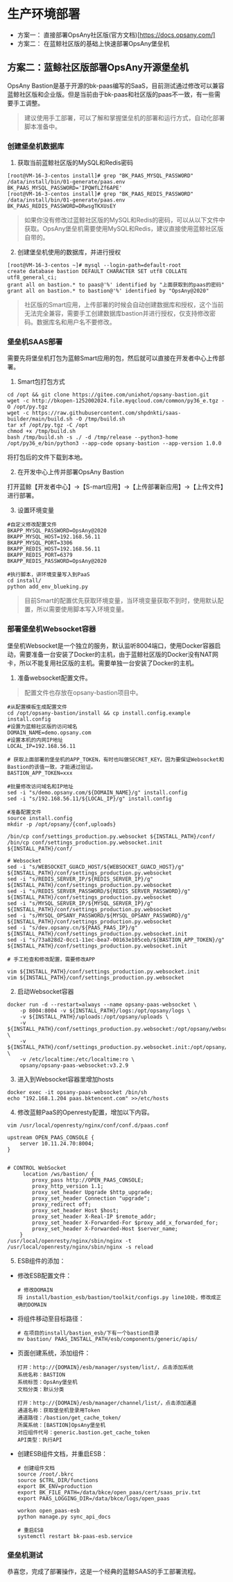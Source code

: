 # 生产环境部署

- 方案一： 直接部署OpsAny社区版(官方文档)[https://docs.opsany.com/]
- 方案二： 在蓝鲸社区版的基础上快速部署OpsAny堡垒机

## 方案二：蓝鲸社区版部署OpsAny开源堡垒机

OpsAny Bastion是基于开源的bk-paas编写的SaaS，目前测试通过修改可以兼容蓝鲸社区版和企业版。但是当前由于bk-paas和社区版的paas不一致，有一些需要手工调整。

> 建议使用手工部署，可以了解和掌握堡垒机的部署和运行方式，自动化部署脚本准备中。

### 创建堡垒机数据库

1. 获取当前蓝鲸社区版的MySQL和Redis密码

```
[root@VM-16-3-centos install]# grep "BK_PAAS_MYSQL_PASSWORD" /data/install/bin/01-generate/paas.env
BK_PAAS_MYSQL_PASSWORD='IPQWfLZf6APE'
[root@VM-16-3-centos install]# grep "BK_PAAS_REDIS_PASSWORD" /data/install/bin/01-generate/paas.env
BK_PAAS_REDIS_PASSWORD=DRwsgTKXUsEY
```

> 如果你没有修改过蓝鲸社区版的MySQL和Redis的密码，可以从以下文件中获取。OpsAny堡垒机需要使用MySQL和Redis，建议直接使用蓝鲸社区版自带的。


2. 创建堡垒机使用的数据库，并进行授权

```
[root@VM-16-3-centos ~]# mysql --login-path=default-root
create database bastion DEFAULT CHARACTER SET utf8 COLLATE utf8_general_ci;
grant all on bastion.* to paas@'%' identified by "上面获取到的paas的密码"
grant all on bastion.* to bastion@'%' identified by "OpsAny@2020"
```
> 社区版的Smart应用，上传部署的时候会自动创建数据库和授权，这个当前无法完全兼容，需要手工创建数据库bastion并进行授权，仅支持修改密码。数据库名和用户名不要修改。

### 堡垒机SAAS部署

需要先将堡垒机打包为蓝鲸Smart应用的包，然后就可以直接在开发者中心上传部署。

1. Smart包打包方式

```
cd /opt && git clone https://gitee.com/unixhot/opsany-bastion.git
wget -c http://bkopen-1252002024.file.myqcloud.com/common/py36_e.tgz -O /opt/py.tgz
wget -c https://raw.githubusercontent.com/shpdnkti/saas-builder/main/build.sh -O /tmp/build.sh
tar xf /opt/py.tgz -C /opt
chmod +x /tmp/build.sh
bash /tmp/build.sh -s ./ -d /tmp/release --python3-home /opt/py36_e/bin/python3 --app-code opsany-bastion --app-version 1.0.0
```

将打包后的文件下载到本地。

2. 在开发中心上传并部署OpsAny Bastion

打开蓝鲸【开发者中心】->【S-mart应用】->【上传部署新应用】->【上传文件】进行部署。

3. 设置环境变量

```
#自定义修改配置文件
BKAPP_MYSQL_PASSWORD=OpsAny@2020
BKAPP_MYSQL_HOST=192.168.56.11
BKAPP_MYSQL_PORT=3306
BKAPP_REDIS_HOST=192.168.56.11
BKAPP_REDIS_PORT=6379
BKAPP_REDIS_PASSWORD=OpsAny@2020

#执行脚本，讲环境变量写入到PaaS
cd install/
python add_env_blueking.py
```

> 目前Smart的配置优先获取环境变量，当环境变量获取不到时，使用默认配置，所以需要使用脚本写入环境变量。

### 部署堡垒机Websocket容器

堡垒机Websocket是一个独立的服务，默认监听8004端口，使用Docker容器启动，需要准备一台安装了Docker的主机，由于蓝鲸社区版的Docker没有NAT网卡，所以不能复用社区版的主机。需要单独一台安装了Docker的主机。

1. 准备websocket配置文件。

> 配置文件也存放在opsany-bastion项目中。

```
#从配置模板生成配置文件
cd /opt/opsany-bastion/install && cp install.config.example install.config
#设置为蓝鲸社区版的访问域名
DOMAIN_NAME=demo.opsany.com
#设置本机的内网IP地址
LOCAL_IP=192.168.56.11

# 获取上面部署的堡垒机的APP_TOKEN，有时也叫做SECRET_KEY。因为要保证Websocket和Bastion的该值一致，才能通过验证。
BASTION_APP_TOKEN=xxx

#批量修改访问域名和IP地址
sed -i "s/demo.opsany.com/${DOMAIN_NAME}/g" install.config
sed -i "s/192.168.56.11/${LOCAL_IP}/g" install.config

#准备配置文件
source install.config
mkdir -p /opt/opsany/{conf,uploads}

/bin/cp conf/settings_production.py.websocket ${INSTALL_PATH}/conf/
/bin/cp conf/settings_production.py.websocket.init ${INSTALL_PATH}/conf/

# Websocket
sed -i "s/WEBSOCKET_GUACD_HOST/${WEBSOCKET_GUACD_HOST}/g" ${INSTALL_PATH}/conf/settings_production.py.websocket
sed -i "s/REDIS_SERVER_IP/${REDIS_SERVER_IP}/g" ${INSTALL_PATH}/conf/settings_production.py.websocket
sed -i "s/REDIS_SERVER_PASSWORD/${REDIS_SERVER_PASSWORD}/g" ${INSTALL_PATH}/conf/settings_production.py.websocket
sed -i "s/MYSQL_SERVER_IP/${MYSQL_SERVER_IP}/g" ${INSTALL_PATH}/conf/settings_production.py.websocket
sed -i "s/MYSQL_OPSANY_PASSWORD/${MYSQL_OPSANY_PASSWORD}/g" ${INSTALL_PATH}/conf/settings_production.py.websocket
sed -i "s/dev.opsany.cn/${PAAS_PAAS_IP}/g" ${INSTALL_PATH}/conf/settings_production.py.websocket.init
sed -i "s/73a828d2-0cc1-11ec-bea7-00163e105ceb/${BASTION_APP_TOKEN}/g" ${INSTALL_PATH}/conf/settings_production.py.websocket.init

# 手工检查和修改配置，需要修改APP

vim ${INSTALL_PATH}/conf/settings_production.py.websocket.init
vim ${INSTALL_PATH}/conf/settings_production.py.websocket
```

2. 启动Websocket容器

```
docker run -d --restart=always --name opsany-paas-websocket \
    -p 8004:8004 -v ${INSTALL_PATH}/logs:/opt/opsany/logs \
    -v ${INSTALL_PATH}/uploads:/opt/opsany/uploads \
    -v ${INSTALL_PATH}/conf/settings_production.py.websocket:/opt/opsany/websocket/config/prod.py \
    -v ${INSTALL_PATH}/conf/settings_production.py.websocket.init:/opt/opsany/websocket/config/__init__.py \
    -v /etc/localtime:/etc/localtime:ro \
    opsany/opsany-paas-websocket:v3.2.9
```

3. 进入到Websocket容器里增加hosts

```
docker exec -it opsany-paas-websocket /bin/sh
echo "192.168.1.204 paas.bktencent.com" >>/etc/hosts

```

4. 修改蓝鲸PaaS的Openresty配置，增加以下内容。

```
vim /usr/local/openresty/nginx/conf/conf.d/paas.conf 

upstream OPEN_PAAS_CONSOLE {
    server 10.11.24.70:8004;
}


# CONTROL WebSocket
     location /ws/bastion/ {
        proxy_pass http://OPEN_PAAS_CONSOLE;
        proxy_http_version 1.1;
        proxy_set_header Upgrade $http_upgrade;
        proxy_set_header Connection "upgrade";
        proxy_redirect off;
        proxy_set_header Host $host;
        proxy_set_header X-Real-IP $remote_addr;
        proxy_set_header X-Forwarded-For $proxy_add_x_forwarded_for;
        proxy_set_header X-Forwarded-Host $server_name;
    }
/usr/local/openresty/nginx/sbin/nginx -t
/usr/local/openresty/nginx/sbin/nginx -s reload
```

5. ESB组件的添加：

  - 修改ESB配置文件：

    ```
    # 修改DOMAIN
    将 install/bastion_esb/bastion/toolkit/configs.py line10处，修改成正确的DOMAIN
    ```

  - 将组件移动至目标路径：

    ```
    # 在项目的install/bastion_esb/下有一个bastion目录
    mv bastion/ PAAS_INSTALL_PATH/esb/components/generic/apis/
    ```

  - 页面创建系统，添加组件：

    ```
    打开：http://{DOMAIN}/esb/manager/system/list/，点击添加系统
    系统名称：BASTION
    系统标签：OpsAny堡垒机
    文档分类：默认分类

    打开：http://{DOMAIN}/esb/manager/channel/list/，点击添加通道
    通道名称：获取堡垒机登录用Token
    通道路径：/bastion/get_cache_token/
    所属系统：[BASTION]OpsAny堡垒机
    对应组件代号：generic.bastion.get_cache_token
    API类型：执行API
    ```

  - 创建ESB组件文档，并重启ESB：

    ```
    # 创建组件文档
    source /root/.bkrc
    source $CTRL_DIR/functions
    export BK_ENV=production
    export BK_FILE_PATH=/data/bkce/open_paas/cert/saas_priv.txt
    export PAAS_LOGGING_DIR=/data/bkce/logs/open_paas

    workon open_paas-esb
    python manage.py sync_api_docs

    # 重启ESB
    systemctl restart bk-paas-esb.service
    ```
    
### 堡垒机测试

恭喜您，完成了部署操作，这是一个经典的蓝鲸SAAS的手工部署流程。
